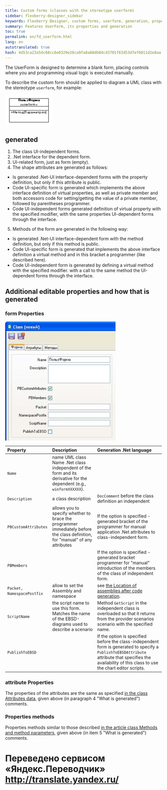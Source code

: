 ```yaml
--- 
title: Custom forms (classes with the stereotype userform) 
sidebar: flexberry-designer_sidebar 
keywords: Flexberry Designer, custom forms, userform, generation, properties, attributes, methods 
summary: Features UserForm, its properties and generation 
toc: true 
permalink: en/fd_userform.html 
lang: en 
autotranslated: true 
hash: 4d53ca23a5dc68cc6e0329e20ca9fa8a88db0dcd3701f83d53d7ef6011d2e8aa 
--- 
```


The UserForm is designed to determine a blank form, placing controls where you and programming visual logic is executed manually. 

To describe the custom form should be applied to diagram a UML class with the stereotype `userform`, for example: 

![](/images/pages/products/flexberry-designer/class-diagram/userform.png) 

## generated 

1. The class UI-independent forms. 
2. .Net interface for the dependent form. 
3. UI-related form, just as form (empty). 
4. The shape attributes are generated as follows: 
* Is generated .Net-UI interface-dependent forms with the property definition, but only if this attribute is public. 
* Code UI-specific form is generated which implements the above interface definition of virtual properties, as well as private member and both accessors code for setting/getting the value of a private member, followed by parentheses programmer. 
* Code UI-independent forms generated definition of virtual property with the specified modifier, with the same properties UI-dependent forms through the interface. 
5. Methods of the form are generated in the following way: 
* Is generated .Net-UI interface-dependent form with the method definition, but only if this method is public. 
* Code UI-specific form is generated that implements the above interface definition a virtual method and in this bracket a programmer (like described here). 
* Code UI-independent form is generated by defining a virtual method with the specified modifier. with a call to the same method the UI-dependent forms through the interface. 

## Additional editable properties and how that is generated 

### form Properties 

![](/images/pages/products/flexberry-designer/class-diagram/userformprops.png) 

Property | Description | Generation .Net language 
:-------------------|:-----------------------------|:--------------------------------------------- 
`Name` | name UML class Name .Net class independent of the form and its derivative for the dependent (e.g., `winformXXXXXX`). 
`Description` | a class description | `DocComment` before the class definition an independent 
`PBCustomAttributes` | allows you to specify whether to brace the programmer immediately before the class definition, for "manual" of any attributes | If the option is specified - generated bracket of the programmer for manual application .Net attributes to class-independent form.
`PBMembers` | | If the option is specified - generated bracket programmer for "manual" introduction of the members of the class of independent form. 
`Packet, NamespacePostfix` | allow to set the Assembly and namespace | see [the Location of assemblies after code generation](fo_location-assembly.html). 
`ScriptName` | the script name to use this form. Matches the name of the EBSD-diagrams used to describe a scenario | Method `GetScript` in the independent class is overloaded so that it returns from the provider scenarios scenario with the specified name. 
`PublishToEBSD` | | If the option is specified before the class-independent form is generated to specify a `PublishToEBSDAttribute` attribute that specifies the availability of this class to use the chart editor scripts. 

### attribute Properties 

The properties of the attributes are the same as specified [in the class Attributes data](fo_attributes-class-data.html), given above (in paragraph 4 "What is generated") comments. 

### Properties methods 

Properties methods similar to those described [in the article class Methods and method parameters](fd_methods-parameters.html), given above (in item 5 "What is generated") comments. 



 # Переведено сервисом «Яндекс.Переводчик» http://translate.yandex.ru/